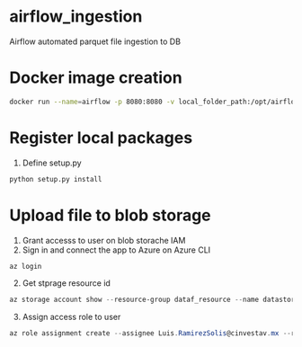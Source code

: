 # airflow_ingestion
Airflow automated parquet file ingestion to DB

# Docker image creation

```bash
docker run --name=airflow -p 8080:8080 -v local_folder_path:/opt/airflow/dags/ -d apache/airflow airflow standalone
```

# Register local packages
1. Define setup.py
```python
python setup.py install
```

# Upload file to blob storage

1. Grant accesss to user on blob storache IAM
2. Sign in and connect the app to Azure on Azure CLI
```powershell
az login
```

2. Get stprage resource id
```powershell
az storage account show --resource-group dataf_resource --name datastoragetweets --query id
```

3. Assign access role to user 
```powershell
az role assignment create --assignee Luis.RamirezSolis@cinvestav.mx --role "Storage Blob Data Contributor" --scope "<your-resource-id>"
```

